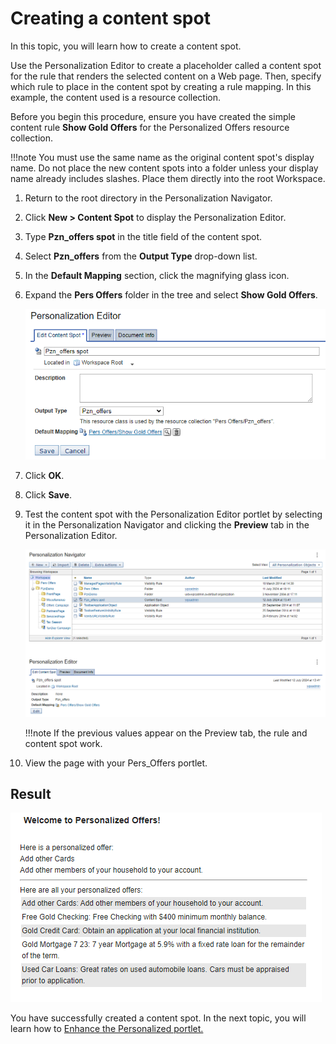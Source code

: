 # Creating a content spot

In this topic, you will learn how to create a content spot.

Use the Personalization Editor to create a placeholder called a content spot for the rule that renders the selected content on a Web page. Then, specify which rule to place in the content spot by creating a rule mapping. In this example, the content used is a resource collection.

Before you begin this procedure, ensure you have created the simple content rule **Show Gold Offers** for the Personalized Offers resource collection.

!!!note
    You must use the same name as the original content spot's display name. Do not place the new content spots into a folder unless your display name already includes slashes. Place them directly into the root Workspace.

1. Return to the root directory in the Personalization Navigator.

2. Click **New > Content Spot** to display the Personalization Editor.

3. Type **Pzn_offers spot** in the title field of the content spot.

4. Select **Pzn_offers** from the **Output Type** drop-down list.

5. In the **Default Mapping** section, click the magnifying glass icon.

6. Expand the **Pers Offers** folder in the tree and select **Show Gold Offers**.  

    ![Pzn Offer Spot rule](./images/Pzn_offersSpot_rule.png)  

7. Click **OK**.

8. Click **Save**.

9. Test the content spot with the Personalization Editor portlet by selecting it in the Personalization Navigator and clicking the **Preview** tab in the Personalization Editor.

    ![Pzn Offer Spot rule result](./images/pzn_offersSpot_rule_result.png)  

    !!!note
        If the previous values appear on the Preview tab, the rule and content spot work.

10. View the page with your Pers_Offers portlet.

## Result  

![Pers Offers Portlet content spot test](./images/Pers_Offers_portlet_content_spot_test_result.png)

You have successfully created a content spot. In the next topic, you will learn how to [Enhance the Personalized portlet.](./pzn_demo_enhance_personalized_portlet.md)
